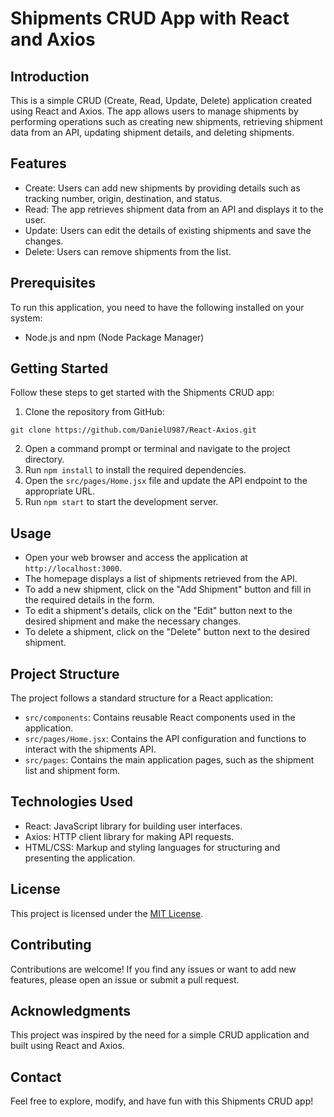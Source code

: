# Shipments CRUD App with React and Axios

## Introduction
This is a simple CRUD (Create, Read, Update, Delete) application created using React and Axios. The app allows users to manage shipments by performing operations such as creating new shipments, retrieving shipment data from an API, updating shipment details, and deleting shipments.

## Features
- Create: Users can add new shipments by providing details such as tracking number, origin, destination, and status.
- Read: The app retrieves shipment data from an API and displays it to the user.
- Update: Users can edit the details of existing shipments and save the changes.
- Delete: Users can remove shipments from the list.

## Prerequisites
To run this application, you need to have the following installed on your system:
- Node.js and npm (Node Package Manager)

## Getting Started
Follow these steps to get started with the Shipments CRUD app:

1. Clone the repository from GitHub:
```
git clone https://github.com/DanielU987/React-Axios.git
```
2. Open a command prompt or terminal and navigate to the project directory.
3. Run `npm install` to install the required dependencies.
4. Open the `src/pages/Home.jsx` file and update the API endpoint to the appropriate URL.
5. Run `npm start` to start the development server.

## Usage
- Open your web browser and access the application at `http://localhost:3000`.
- The homepage displays a list of shipments retrieved from the API.
- To add a new shipment, click on the "Add Shipment" button and fill in the required details in the form.
- To edit a shipment's details, click on the "Edit" button next to the desired shipment and make the necessary changes.
- To delete a shipment, click on the "Delete" button next to the desired shipment.

## Project Structure
The project follows a standard structure for a React application:

- `src/components`: Contains reusable React components used in the application.
- `src/pages/Home.jsx`: Contains the API configuration and functions to interact with the shipments API.
- `src/pages`: Contains the main application pages, such as the shipment list and shipment form.

## Technologies Used
- React: JavaScript library for building user interfaces.
- Axios: HTTP client library for making API requests.
- HTML/CSS: Markup and styling languages for structuring and presenting the application.

## License
This project is licensed under the [MIT License](LICENSE).

## Contributing
Contributions are welcome! If you find any issues or want to add new features, please open an issue or submit a pull request.

## Acknowledgments
This project was inspired by the need for a simple CRUD application and built using React and Axios.

## Contact
Feel free to explore, modify, and have fun with this Shipments CRUD app!
